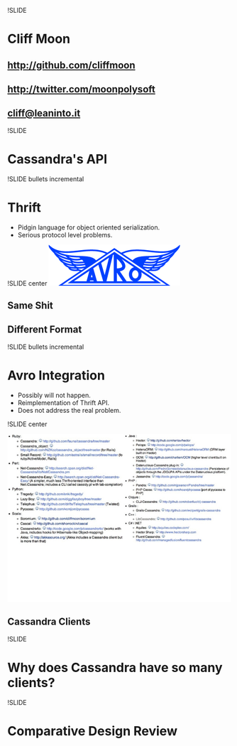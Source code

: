 !SLIDE
# Cliff Moon #
## http://github.com/cliffmoon ##
## http://twitter.com/moonpolysoft ##
## cliff@leaninto.it ##

!SLIDE
# Cassandra's API #

!SLIDE bullets incremental
# Thrift #

* Pidgin language for object oriented serialization.
* Serious protocol level problems.

!SLIDE center
![Avro Logo](avro-logo.png)
## Same Shit ##
## Different Format ##

!SLIDE bullets incremental
# Avro Integration #

* Possibly will not happen.
* Reimplementation of Thrift API.
* Does not address the real problem.

!SLIDE center

![cassandra clients](clients.jpg)
## Cassandra Clients ##

!SLIDE
# Why does Cassandra have so many clients? #

!SLIDE
# Comparative Design Review #
